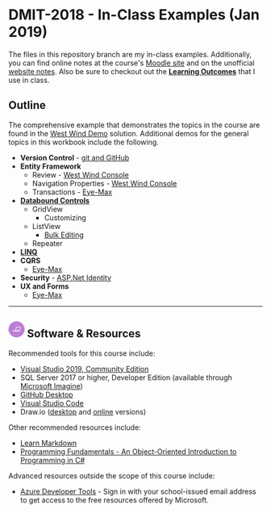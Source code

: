 # DMIT-2018 - In-Class Examples (Jan 2019)

The files in this repository branch are my in-class examples. Additionally, you can find online notes at the course's [Moodle site](https://moodle.nait.ca) and on the unofficial [website notes](https://dmit-2018.github.io). Also be sure to checkout out the [**Learning Outcomes**](https://dmit-2018.github.io/about/LOGs.html) that I use in class.

## Outline

The comprehensive example that demonstrates the topics in the course are found in the [West Wind Demo](src/West%20Wind%20Demo/) solution. Additional demos for the general topics in this workbook include the following.

- **Version Control** - [git and GitHub](src/Version%20Control/)
- **Entity Framework**
  - Review - [West Wind Console](src/EF6%20Recap/)
  - Navigation Properties - [West Wind Console](src/EF6%20Recap/)
  - Transactions - [Eye-Max](src/Eye-Max/)
- [**Databound Controls**](src/Databound%20Controls/)
  - GridView
    - Customizing
  - ListView
    - [Bulk Editing](src/Capstone%20Teams/)
  - Repeater
- [**LINQ**](src/LinqPad/)
- **CQRS**
  - [Eye-Max](src/Eye-Max/)
- **Security** - [ASP.Net Identity](src/Identity)
- **UX and Forms**
  - [Eye-Max](src/Eye-Max/)

----

## ![Software et.al.](./docs/code.png) Software & Resources

Recommended tools for this course include:

- [Visual Studio 2019, Community Edition](https://visualstudio.microsoft.com/)
- SQL Server 2017 or higher, Developer Edition (available through [Microsoft Imagine](https://e5.onthehub.com/WebStore/OfferingDetails.aspx?o=32dd97ce-e6ad-e711-80f7-000d3af41938&ws=3511aead-a58b-e011-969d-0030487d8897&vsro=8))
- [GitHub Desktop](https://desktop.github.com)
- [Visual Studio Code](https://code.visualstudio.com)
- Draw.io ([desktop](https://about.draw.io/integrations/#integrations_offline) and [online](https://draw.io) versions)

Other recommended resources include:

- [Learn Markdown](https://commonmark.org/help/)
- [Programming Fundamentals - An Object-Oriented Introduction to Programming in C#](https://programming-0101.github.io/TheBook/)

Advanced resources outside the scope of this course include:

- [Azure Developer Tools](https://azureforeducation.microsoft.com/devtools) - Sign in with your school-issued email address to get access to the free resources offered by Microsoft.
